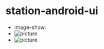 # station-android-ui
- image-show:
- ![picture](http://wangz.online/static/WechatIMG215.png)
- ![picture](http://wangz.online/static/WechatIMG216.png)
